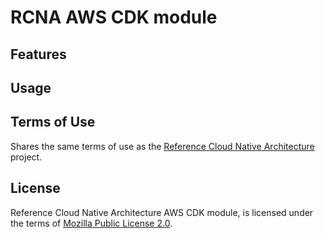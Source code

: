 # RCNA AWS CDK module

## Features

## Usage

## Terms of Use

Shares the same terms of use as the [Reference Cloud Native Architecture](../../README.md#terms-of-use) project.

## License

Reference Cloud Native Architecture AWS CDK module, is licensed under the terms of [Mozilla Public License 2.0](../../LICENSE).
